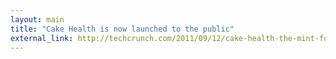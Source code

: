 ```yaml
---
layout: main
title: "Cake Health is now launched to the public"
external_link: http://techcrunch.com/2011/09/12/cake-health-the-mint-for-health-insurance-launches-to-the-public/
---
```




